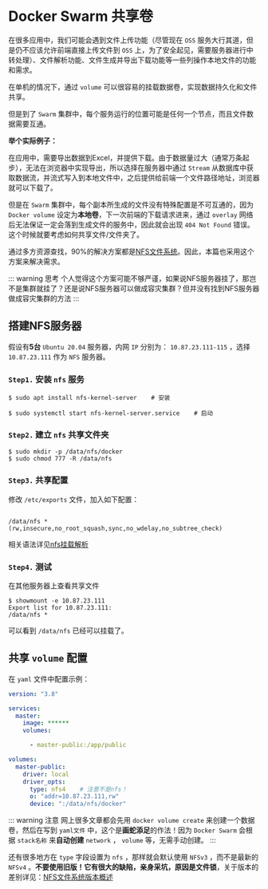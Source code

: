 # Docker Swarm 共享卷

在很多应用中，我们可能会遇到文件上传功能（尽管现在 `OSS` 服务大行其道，但是仍不应该允许前端直接上传文件到 `OSS` 上，为了安全起见，需要服务器进行中转处理）、文件解析功能、文件生成并导出下载功能等一些列操作本地文件的功能和需求。

在单机的情况下，通过 `volume` 可以很容易的挂载数据卷，实现数据持久化和文件共享。

但是到了 `Swarm` 集群中，每个服务运行的位置可能是任何一个节点，而且文件数据需要互通。

**举个实际例子：**

在应用中，需要导出数据到Excel，并提供下载。由于数据量过大（通常万条起步），无法在浏览器中实现导出，所以选择在服务器中通过 `Stream` 从数据库中获取数据流，并流式写入到本地文件中，之后提供给前端一个文件路径地址，浏览器就可以下载了。

但是在 `Swarm` 集群中，每个副本所生成的文件没有特殊配置是不可互通的，因为 `Docker volume` 设定为**本地卷**，下一次前端的下载请求进来，通过 `overlay` 网络后无法保证一定会落到生成文件的服务中，因此就会出现 `404 Not Found` 错误。这个时候就要考虑如何共享文件/文件夹了。

通过多方资源查找，90%的解决方案都是[NFS文件系统](../../../Linux/基础篇/文件系统/nfs/README.md)。因此，本篇也采用这个方案来解决需求。

::: warning 思考
个人觉得这个方案可能不够严谨，如果说NFS服务器挂了，那岂不是集群就挂了？还是说NFS服务器可以做成容灾集群？但并没有找到NFS服务器做成容灾集群的方法
:::

## 搭建NFS服务器

假设有**5台** `Ubuntu 20.04` 服务器，内网 `IP` 分别为： `10.87.23.111-115` ，选择 `10.87.23.111` 作为 `NFS` 服务器。

### `Step1.` 安装 `nfs` 服务

``` shell
$ sudo apt install nfs-kernel-server    # 安装

$ sudo systemctl start nfs-kernel-server.service    # 启动
```

### `Step2.` 建立 `nfs` 共享文件夹

``` shell
$ sudo mkdir -p /data/nfs/docker
$ sudo chmod 777 -R /data/nfs
```

### `Step3.` 共享配置

修改 `/etc/exports` 文件，加入如下配置：

``` 

/data/nfs *(rw,insecure,no_root_squash,sync,no_wdelay,no_subtree_check)
```

相关语法详见[nfs挂载解析](../../../Linux/基础篇/文件系统/nfs/挂载解析.md)

### `Step4.` 测试

在其他服务器上查看共享文件

``` shell
$ showmount -e 10.87.23.111
Export list for 10.87.23.111:
/data/nfs *
```

可以看到 `/data/nfs` 已经可以挂载了。

## 共享 `volume` 配置

在 `yaml` 文件中配置示例：

``` yaml
version: "3.8"

services:
  master:
    image: ******
    volumes:

      - master-public:/app/public

volumes:
  master-public:
    driver: local
    driver_opts:
      type: nfs4    # 注意不是nfs！
      o: "addr=10.87.23.111,rw"
      device: ":/data/nfs/docker"
```

::: warning 注意
网上很多文章都会先用 `docker volume create` 来创建一个数据卷，然后在写到 `yaml文件` 中，这个是**画蛇添足**的作法！因为 `Docker Swarm` 会根据 `stack名称` 来**自动创建** `network` ， `volume` 等，无需手动创建。
:::

还有很多地方在 `type` 字段设置为 `nfs` ，那样就会默认使用 `NFSv3` ，而不是最新的 `NFSv4` 。**不要使用旧版！**它有很大的缺陷，亲身采坑，原因是**文件锁**，关于版本的差别详见：[NFS文件系统版本概述](../../../Linux/基础篇/文件系统/nfs/版本.md)
